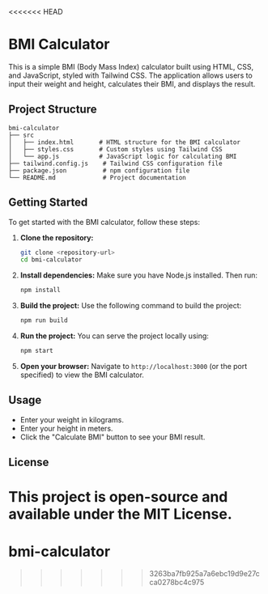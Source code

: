 <<<<<<< HEAD
# BMI Calculator

This is a simple BMI (Body Mass Index) calculator built using HTML, CSS, and JavaScript, styled with Tailwind CSS. The application allows users to input their weight and height, calculates their BMI, and displays the result.

## Project Structure

```
bmi-calculator
├── src
│   ├── index.html       # HTML structure for the BMI calculator
│   ├── styles.css       # Custom styles using Tailwind CSS
│   └── app.js           # JavaScript logic for calculating BMI
├── tailwind.config.js    # Tailwind CSS configuration file
├── package.json          # npm configuration file
└── README.md             # Project documentation
```

## Getting Started

To get started with the BMI calculator, follow these steps:

1. **Clone the repository:**
   ```bash
   git clone <repository-url>
   cd bmi-calculator
   ```

2. **Install dependencies:**
   Make sure you have Node.js installed. Then run:
   ```bash
   npm install
   ```

3. **Build the project:**
   Use the following command to build the project:
   ```bash
   npm run build
   ```

4. **Run the project:**
   You can serve the project locally using:
   ```bash
   npm start
   ```

5. **Open your browser:**
   Navigate to `http://localhost:3000` (or the port specified) to view the BMI calculator.

## Usage

- Enter your weight in kilograms.
- Enter your height in meters.
- Click the "Calculate BMI" button to see your BMI result.

## License

This project is open-source and available under the MIT License.
=======
# bmi-calculator
>>>>>>> 3263ba7fb925a7a6ebc19d9e27cca0278bc4c975
